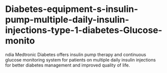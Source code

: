 # Diabetes-equipment-s-insulin-pump-multiple-daily-insulin-injections-type-1-diabetes-Glucose-monito
ndia Medtronic Diabetes offers insulin pump therapy and continuous glucose monitoring system for patients on multiple daily insulin injections for better diabetes management and improved quality of life.
